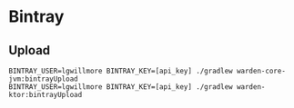# Bintray

## Upload

    BINTRAY_USER=lgwillmore BINTRAY_KEY=[api_key] ./gradlew warden-core-jvm:bintrayUpload
    BINTRAY_USER=lgwillmore BINTRAY_KEY=[api_key] ./gradlew warden-ktor:bintrayUpload